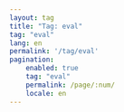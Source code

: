```yaml
---
layout: tag
title: "Tag: eval"
tag: "eval"
lang: en
permalink: '/tag/eval'
pagination:
    enabled: true
    tag: "eval"
    permalink: /page/:num/
    locale: en
---
```

